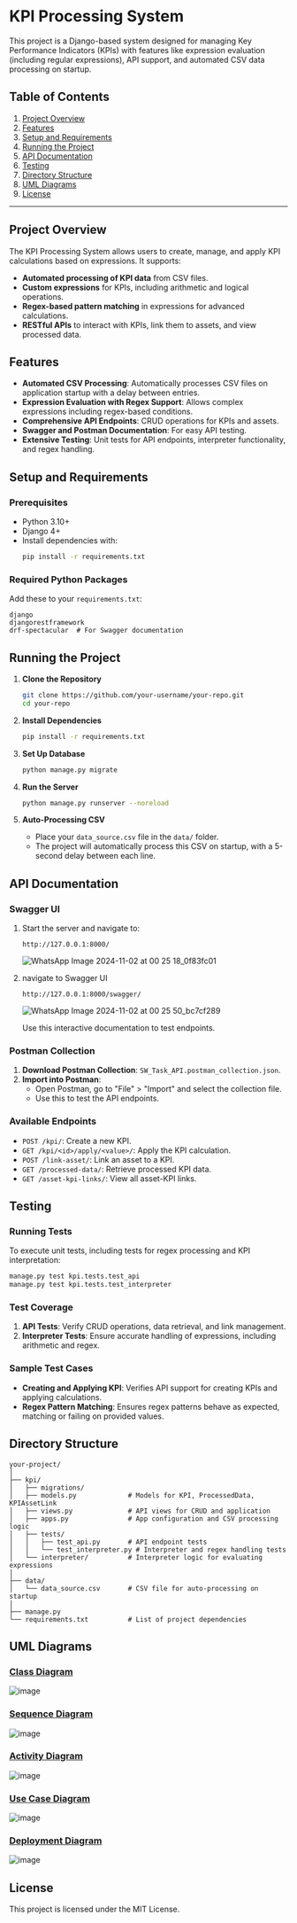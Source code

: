 # KPI Processing System

This project is a Django-based system designed for managing Key Performance Indicators (KPIs) with features like expression evaluation (including regular expressions), API support, and automated CSV data processing on startup.

## Table of Contents

1. [Project Overview](#project-overview)
2. [Features](#features)
3. [Setup and Requirements](#setup-and-requirements)
4. [Running the Project](#running-the-project)
5. [API Documentation](#api-documentation)
6. [Testing](#testing)
7. [Directory Structure](#directory-structure)
8. [UML Diagrams](#uml-diagrams)
9. [License](#license)

---

## Project Overview

The KPI Processing System allows users to create, manage, and apply KPI calculations based on expressions. It supports:

- **Automated processing of KPI data** from CSV files.
- **Custom expressions** for KPIs, including arithmetic and logical operations.
- **Regex-based pattern matching** in expressions for advanced calculations.
- **RESTful APIs** to interact with KPIs, link them to assets, and view processed data.

## Features

- **Automated CSV Processing**: Automatically processes CSV files on application startup with a delay between entries.
- **Expression Evaluation with Regex Support**: Allows complex expressions including regex-based conditions.
- **Comprehensive API Endpoints**: CRUD operations for KPIs and assets.
- **Swagger and Postman Documentation**: For easy API testing.
- **Extensive Testing**: Unit tests for API endpoints, interpreter functionality, and regex handling.

## Setup and Requirements

### Prerequisites

- Python 3.10+
- Django 4+
- Install dependencies with:
  ```bash
  pip install -r requirements.txt
  ```

### Required Python Packages

Add these to your `requirements.txt`:
```plaintext
django
djangorestframework
drf-spectacular  # For Swagger documentation
```

## Running the Project

1. **Clone the Repository**
   ```bash
   git clone https://github.com/your-username/your-repo.git
   cd your-repo
   ```

2. **Install Dependencies**
   ```bash
   pip install -r requirements.txt
   ```

3. **Set Up Database**
   ```bash
   python manage.py migrate
   ```

4. **Run the Server**
   ```bash
   python manage.py runserver --noreload
   ```

5. **Auto-Processing CSV**
   - Place your `data_source.csv` file in the `data/` folder.
   - The project will automatically process this CSV on startup, with a 5-second delay between each line.

## API Documentation

### Swagger UI

1. Start the server and navigate to:
   ```
   http://127.0.0.1:8000/
   ```
   ![WhatsApp Image 2024-11-02 at 00 25 18_0f83fc01](https://github.com/user-attachments/assets/7f9b1cbe-3387-4660-870b-1d1e61ebf576)
2. navigate to Swagger UI
   ```
   http://127.0.0.1:8000/swagger/
   ```
   ![WhatsApp Image 2024-11-02 at 00 25 50_bc7cf289](https://github.com/user-attachments/assets/2c8153cb-de7b-4f7d-b216-e2b0e612a7be)

   Use this interactive documentation to test endpoints.

### Postman Collection

1. **Download Postman Collection**: `SW_Task_API.postman_collection.json`.
2. **Import into Postman**:
   - Open Postman, go to "File" > "Import" and select the collection file.
   - Use this to test the API endpoints.

### Available Endpoints

- `POST /kpi/`: Create a new KPI.
- `GET /kpi/<id>/apply/<value>/`: Apply the KPI calculation.
- `POST /link-asset/`: Link an asset to a KPI.
- `GET /processed-data/`: Retrieve processed KPI data.
- `GET /asset-kpi-links/`: View all asset-KPI links.

## Testing

### Running Tests

To execute unit tests, including tests for regex processing and KPI interpretation:

```bash
manage.py test kpi.tests.test_api
manage.py test kpi.tests.test_interpreter
```

### Test Coverage

1. **API Tests**: Verify CRUD operations, data retrieval, and link management.
2. **Interpreter Tests**: Ensure accurate handling of expressions, including arithmetic and regex.

### Sample Test Cases

- **Creating and Applying KPI**: Verifies API support for creating KPIs and applying calculations.
- **Regex Pattern Matching**: Ensures regex patterns behave as expected, matching or failing on provided values.

## Directory Structure

```plaintext
your-project/
│
├── kpi/
│   ├── migrations/
│   ├── models.py             # Models for KPI, ProcessedData, KPIAssetLink
│   ├── views.py              # API views for CRUD and application
│   ├── apps.py               # App configuration and CSV processing logic
│   ├── tests/
│   │   ├── test_api.py       # API endpoint tests
│   │   └── test_interpreter.py # Interpreter and regex handling tests
│   └── interpreter/          # Interpreter logic for evaluating expressions
│
├── data/
│   └── data_source.csv       # CSV file for auto-processing on startup
│
├── manage.py
└── requirements.txt          # List of project dependencies
```

## UML Diagrams

### [Class Diagram](https://www.blocksandarrows.com/editor/9rsVoWc6qeR9zB3q)
![image](https://github.com/user-attachments/assets/9f749289-dbe1-42be-872f-e16fbe67901c)

### [Sequence Diagram](https://www.blocksandarrows.com/editor/OZmz3n8l2S2SNlkR)
![image](https://github.com/user-attachments/assets/9cd7ce36-fee5-4743-98c1-13cff27ab222)

### [Activity Diagram](https://www.blocksandarrows.com/editor/MeZlNvkNNw6JeE3P)
![image](https://github.com/user-attachments/assets/87ee4b0e-ce7e-42f2-b905-d1829dcd6691)

### [Use Case Diagram](https://www.blocksandarrows.com/editor/O5Nrg8XvoEWnayMu)
![image](https://github.com/user-attachments/assets/ae40e395-57cd-44a2-a56e-f0af58b1699f)

### [Deployment Diagram](https://www.blocksandarrows.com/editor/RL1CYdBfrFOtqLqd)
![image](https://github.com/user-attachments/assets/5ef19606-8195-4d1c-8185-11713fcc79f0)

## License

This project is licensed under the MIT License.
